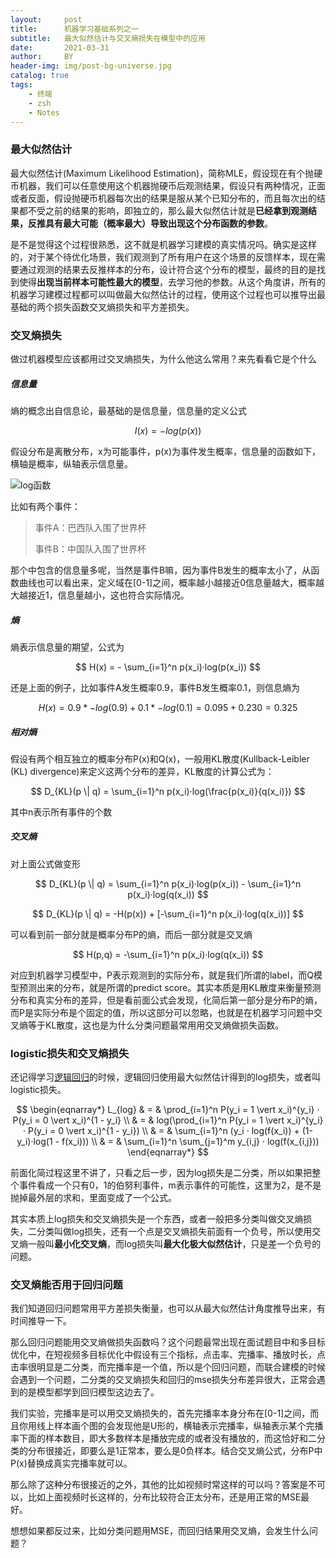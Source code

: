 ```yaml
---
layout:     post
title:      机器学习基础系列之一
subtitle:   最大似然估计与交叉熵损失在模型中的应用
date:       2021-03-31
author:     BY
header-img: img/post-bg-universe.jpg
catalog: true
tags:
    - 终端
    - zsh
    - Notes
---
```


### 最大似然估计

最大似然估计(Maximum Likelihood Estimation)，简称MLE，假设现在有个抛硬币机器，我们可以任意使用这个机器抛硬币后观测结果，假设只有两种情况，正面或者反面，假设抛硬币机器每次出的结果是服从某个已知分布的，而且每次出的结果都不受之前的结果的影响，即独立的，那么最大似然估计就是**已经拿到观测结果，反推具有最大可能（概率最大）导致出现这个分布函数的参数**。

是不是觉得这个过程很熟悉，这不就是机器学习建模的真实情况吗。确实是这样的，对于某个待优化场景，我们观测到了所有用户在这个场景的反馈样本，现在需要通过观测的结果去反推样本的分布，设计符合这个分布的模型，最终的目的是找到使得**出现当前样本可能性最大的模型**，去学习他的参数。从这个角度讲，所有的机器学习建模过程都可以叫做最大似然估计的过程，使用这个过程也可以推导出最基础的两个损失函数交叉熵损失和平方差损失。

### 交叉熵损失

做过机器模型应该都用过交叉熵损失，为什么他这么常用？来先看看它是个什么

##### 信息量

熵的概念出自信息论，最基础的是信息量，信息量的定义公式

$$
I(x) = -log(p(x))
$$ 

假设分布是离散分布，x为可能事件，p(x)为事件发生概率，信息量的函数如下，横轴是概率，纵轴表示信息量。

![log函数](http://yougth.top/img/ml/base_ml_0.png)


比如有两个事件：

> 事件A：巴西队入围了世界杯
> 
> 事件B：中国队入围了世界杯

那个中包含的信息量多呢，当然是事件B嘛，因为事件B发生的概率太小了，从函数曲线也可以看出来，定义域在[0-1]之间，概率越小越接近0信息量越大，概率越大越接近1，信息量越小，这也符合实际情况。

##### 熵

熵表示信息量的期望，公式为

$$
H(x) = - \sum_{i=1}^n p(x_i)·log(p(x_i))
$$

还是上面的例子，比如事件A发生概率0.9，事件B发生概率0.1，则信息熵为

$$
H(x) = 0.9 * -log(0.9) + 0.1 * -log(0.1) = 0.095 + 0.230  = 0.325 
$$

##### 相对熵

假设有两个相互独立的概率分布P(x)和Q(x)，一般用KL散度(Kullback-Leibler (KL) divergence)来定义这两个分布的差异，KL散度的计算公式为：

$$
D_{KL}(p \| q) = \sum_{i=1}^n p(x_i)·log(\frac{p(x_i)}{q(x_i)})
$$

其中n表示所有事件的个数

##### 交叉熵

对上面公式做变形

$$
D_{KL}(p \| q) = \sum_{i=1}^n p(x_i)·log(p(x_i)) - \sum_{i=1}^n p(x_i)·log(q(x_i))
$$

$$
 D_{KL}(p \| q) = -H(p(x)) + [-\sum_{i=1}^n p(x_i)·log(q(x_i))]
$$

可以看到前一部分就是概率分布P的熵，而后一部分就是交叉熵

$$
H(p,q) = -\sum_{i=1}^n p(x_i)·log(q(x_i))
$$

对应到机器学习模型中，P表示观测到的实际分布，就是我们所谓的label，而Q模型预测出来的分布，就是所谓的predict score。其实本质是用KL散度来衡量预测分布和真实分布的差异，但是看前面公式会发现，化简后第一部分是分布P的熵，而P是实际分布是个固定的值，所以这部分可以忽略，也就是在机器学习问题中交叉熵等于KL散度，这也是为什么分类问题最常用用交叉熵做损失函数。

### logistic损失和交叉熵损失

还记得学习[逻辑回归](http://yougth.top/2017/09/11/%E9%80%BB%E8%BE%91%E5%9B%9E%E5%BD%92/)的时候，逻辑回归使用最大似然估计得到的log损失，或者叫logistic损失。

$$
\begin{eqnarray*} L_{log} & = & \prod_{i=1}^n P(y_i = 1 \vert x_i)^{y_i} · P(y_i = 0 \vert x_i)^{1 - y_i} \\
& = & log(\prod_{i=1}^n P(y_i = 1 \vert x_i)^{y_i} · P(y_i = 0 \vert x_i)^{1 - y_i}) \\
& = & \sum_{i=1}^n (y_i · log(f(x_i)) + (1-y_i)·log(1 - f(x_i)))  \\
& = & \sum_{i=1}^n \sum_{j=1}^m y_{i,j} · log(f(x_{i,j}))
\end{eqnarray*}
$$

前面化简过程这里不讲了，只看之后一步，因为log损失是二分类，所以如果把整个事件看成一个只有0，1的伯努利事件，m表示事件的可能性，这里为2，是不是抛掉最外层的求和，里面变成了一个公式。

其实本质上log损失和交叉熵损失是一个东西，或者一般把多分类叫做交叉熵损失，二分类叫做log损失，还有一个点是交叉熵损失前面有一个负号，所以使用交叉熵一般叫**最小化交叉熵**，而log损失叫**最大化极大似然估计**，只是差一个负号的问题。


### 交叉熵能否用于回归问题

我们知道回归问题常用平方差损失衡量，也可以从最大似然估计角度推导出来，有时间推导一下。

那么回归问题能用交叉熵做损失函数吗？这个问题最常出现在面试题目中和多目标优化中，在短视频多目标优化中假设有三个指标，点击率、完播率、播放时长，点击率很明显是二分类，而完播率是一个值，所以是个回归问题，而联合建模的时候会遇到一个问题，二分类的交叉熵损失和回归的mse损失分布差异很大，正常会遇到的是模型都学到回归模型这边去了。

我们实验，完播率是可以用交叉熵损失的，首先完播率本身分布在[0-1]之间，而且你用线上样本画个图的会发现他是U形的，横轴表示完播率，纵轴表示某个完播率下面的样本数目，即大多数样本是播放完成的或者没有播放的，而这恰好和二分类的分布很接近，即要么是1正常本，要么是0负样本。结合交叉熵公式，分布P中P(x)替换成真实完播率就可以。

那么除了这种分布很接近的之外，其他的比如视频时常这样的可以吗？答案是不可以，比如上面视频时长这样的，分布比较符合正太分布，还是用正常的MSE最好。

想想如果都反过来，比如分类问题用MSE，而回归结果用交叉熵，会发生什么问题？


